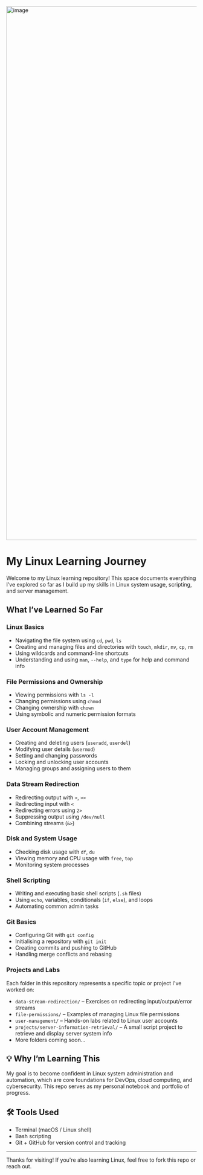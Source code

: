 
<img width="2000" height="1414" alt="image" src="https://github.com/user-attachments/assets/a7b147c2-b889-40b7-8a30-a185d1c793ff" />




# My Linux Learning Journey

Welcome to my Linux learning repository! This space documents everything I’ve explored so far as I build up my skills in Linux system usage, scripting, and server management.

## What I’ve Learned So Far

### Linux Basics
- Navigating the file system using `cd`, `pwd`, `ls`
- Creating and managing files and directories with `touch`, `mkdir`, `mv`, `cp`, `rm`
- Using wildcards and command-line shortcuts
- Understanding and using `man`, `--help`, and `type` for help and command info

### File Permissions and Ownership
- Viewing permissions with `ls -l`
- Changing permissions using `chmod`
- Changing ownership with `chown`
- Using symbolic and numeric permission formats

### User Account Management
- Creating and deleting users (`useradd`, `userdel`)
- Modifying user details (`usermod`)
- Setting and changing passwords
- Locking and unlocking user accounts
- Managing groups and assigning users to them

### Data Stream Redirection
- Redirecting output with `>`, `>>`
- Redirecting input with `<`
- Redirecting errors using `2>`
- Suppressing output using `/dev/null`
- Combining streams (`&>`)

###  Disk and System Usage
- Checking disk usage with `df`, `du`
- Viewing memory and CPU usage with `free`, `top`
- Monitoring system processes

### Shell Scripting
- Writing and executing basic shell scripts (`.sh` files)
- Using `echo`, variables, conditionals (`if`, `else`), and loops
- Automating common admin tasks

### Git Basics
- Configuring Git with `git config`
- Initialising a repository with `git init`
- Creating commits and pushing to GitHub
- Handling merge conflicts and rebasing

### Projects and Labs
Each folder in this repository represents a specific topic or project I've worked on:
- `data-stream-redirection/` – Exercises on redirecting input/output/error streams
- `file-permissions/` – Examples of managing Linux file permissions
- `user-management/` – Hands-on labs related to Linux user accounts
- `projects/server-information-retrieval/` – A small script project to retrieve and display server system info
- More folders coming soon...

## 💡 Why I’m Learning This

My goal is to become confident in Linux system administration and automation, which are core foundations for DevOps, cloud computing, and cybersecurity. This repo serves as my personal notebook and portfolio of progress.

## 🛠️ Tools Used
- Terminal (macOS / Linux shell)
- Bash scripting
- Git + GitHub for version control and tracking

---

Thanks for visiting! If you're also learning Linux, feel free to fork this repo or reach out.
